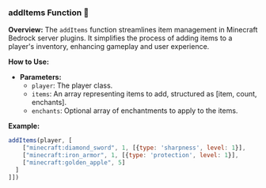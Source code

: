 ### addItems Function 🎁

**Overview:**
The `addItems` function streamlines item management in Minecraft Bedrock server plugins. It simplifies the process of adding items to a player's inventory, enhancing gameplay and user experience.

**How to Use:**
- **Parameters:**
  - `player`: The player class.
  - `items`: An array representing items to add, structured as [item, count, enchants].
  - `enchants`: Optional array of enchantments to apply to the items.

**Example:**
```javascript
addItems(player, [
    ["minecraft:diamond_sword", 1, [{type: 'sharpness', level: 1}],
    ["minecraft:iron_armor", 1, [{type: 'protection', level: 1}],
    ["minecraft:golden_apple", 5]
  ]
]])
